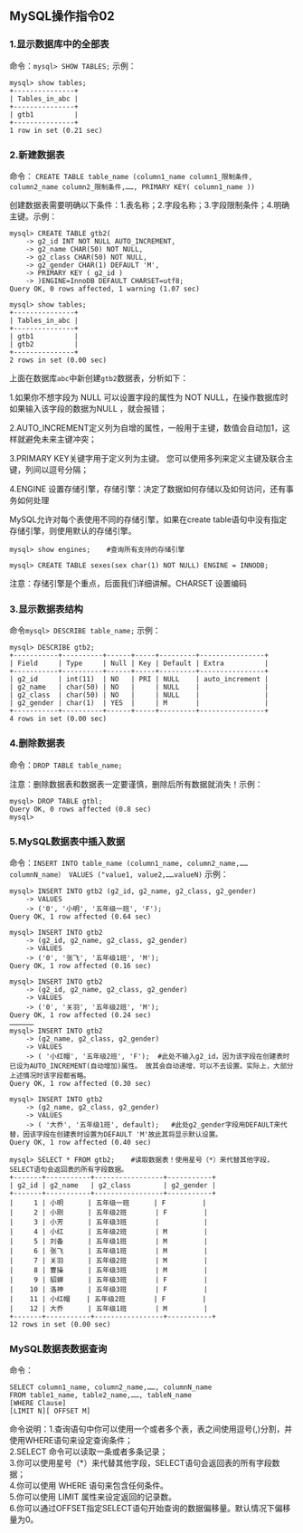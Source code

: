 ## MySQL操作指令02

### 1.显示数据库中的全部表
命令：```mysql> SHOW TABLES;```  示例：

```
mysql> show tables;
+---------------+
| Tables_in_abc |
+---------------+
| gtb1          |
+---------------+
1 row in set (0.21 sec)
```

### 2.新建数据表
命令： ```CREATE TABLE table_name (column1_name column1_限制条件, column2_name column2_限制条件,……, PRIMARY KEY( column1_name ))```

创建数据表需要明确以下条件：1.表名称；2.字段名称；3.字段限制条件；4.明确主键。示例：
```
mysql> CREATE TABLE gtb2(
    -> g2_id INT NOT NULL AUTO_INCREMENT,
    -> g2_name CHAR(50) NOT NULL,
    -> g2_class CHAR(50) NOT NULL,
    -> g2_gender CHAR(1) DEFAULT 'M',
    -> PRIMARY KEY ( g2_id )
    -> )ENGINE=InnoDB DEFAULT CHARSET=utf8;
Query OK, 0 rows affected, 1 warning (1.07 sec)

mysql> show tables;
+---------------+
| Tables_in_abc |
+---------------+
| gtb1          |
| gtb2          |
+---------------+
2 rows in set (0.00 sec)
```
上面在数据库```abc```中新创建```gtb2```数据表，分析如下：

1.如果你不想字段为 NULL 可以设置字段的属性为 NOT NULL，在操作数据库时如果输入该字段的数据为NULL ，就会报错；

2.AUTO_INCREMENT定义列为自增的属性，一般用于主键，数值会自动加1，这样就避免未来主键冲突；

3.PRIMARY KEY关键字用于定义列为主键。 您可以使用多列来定义主键及联合主键，列间以逗号分隔；

4.ENGINE 设置存储引擎，存储引擎：决定了数据如何存储以及如何访问，还有事务如何处理

MySQL允许对每个表使用不同的存储引擎，如果在create table语句中没有指定存储引擎，则使用默认的存储引擎。
```
mysql> show engines;    #查询所有支持的存储引擎

mysql> CREATE TABLE sexes(sex char(1) NOT NULL) ENGINE = INNODB; 
```
注意：存储引擎是个重点，后面我们详细讲解。CHARSET 设置编码

### 3.显示数据表结构
命令```mysql> DESCRIBE table_name;``` 示例：
```
mysql> DESCRIBE gtb2;
+-----------+----------+------+-----+---------+----------------+
| Field     | Type     | Null | Key | Default | Extra          |
+-----------+----------+------+-----+---------+----------------+
| g2_id     | int(11)  | NO   | PRI | NULL    | auto_increment |
| g2_name   | char(50) | NO   |     | NULL    |                |
| g2_class  | char(50) | NO   |     | NULL    |                |
| g2_gender | char(1)  | YES  |     | M       |                |
+-----------+----------+------+-----+---------+----------------+
4 rows in set (0.00 sec)
```

### 4.删除数据表
命令：```DROP TABLE table_name;```

注意：删除数据表和数据表一定要谨慎，删除后所有数据就消失！示例：
```
mysql> DROP TABLE gtbl;
Query OK, 0 rows affected (0.8 sec)
mysql>
```

### 5.MySQL数据表中插入数据
命令：```INSERT INTO table_name (column1_name, column2_name,……columnN_name） VALUES ("value1, value2,……valueN)``` 示例：
```
mysql> INSERT INTO gtb2 (g2_id, g2_name, g2_class, g2_gender)
    -> VALUES
    -> ('0', '小明', '五年级一班', 'F');
Query OK, 1 row affected (0.64 sec)

mysql> INSERT INTO gtb2
    -> (g2_id, g2_name, g2_class, g2_gender)
    -> VALUES
    -> ('0', '张飞', '五年级1班', 'M');
Query OK, 1 row affected (0.16 sec)

mysql> INSERT INTO gtb2
    -> (g2_id, g2_name, g2_class, g2_gender)
    -> VALUES
    -> ('0', '关羽', '五年级2班', 'M');
Query OK, 1 row affected (0.24 sec)
………………
mysql> INSERT INTO gtb2
    -> (g2_name, g2_class, g2_gender)
    -> VALUES
    -> ( '小红帽', '五年级2班', 'F');  #此处不输入g2_id，因为该字段在创建表时已设为AUTO_INCREMENT(自动增加)属性。 故其会自动递增，可以不去设置。实际上，大部分上述情况时该字段都省略。
Query OK, 1 row affected (0.30 sec)

mysql> INSERT INTO gtb2
    -> (g2_name, g2_class, g2_gender)   
    -> VALUES
    -> ( '大乔', '五年级1班', default);   #此处g2_gender字段用DEFAULT来代替，因该字段在创建表时设置为DEFAULT 'M'故此其将显示默认设置。
Query OK, 1 row affected (0.40 sec)

mysql> SELECT * FROM gtb2;    #读取数据表！使用星号（*）来代替其他字段，SELECT语句会返回表的所有字段数据。
+-------+-----------+-----------------+-----------+
| g2_id | g2_name   | g2_class        | g2_gender |
+-------+-----------+-----------------+-----------+
|     1 | 小明      | 五年级一班      | F         |
|     2 | 小刚      | 五年级2班       | F         |
|     3 | 小芳      | 五年级3班       |           |
|     4 | 小红      | 五年级2班       | M         |
|     5 | 刘备      | 五年级1班       | M         |
|     6 | 张飞      | 五年级1班       | M         |
|     7 | 关羽      | 五年级2班       | M         |
|     8 | 曹操      | 五年级3班       | M         |
|     9 | 貂蝉      | 五年级3班       | F         |
|    10 | 洛神      | 五年级3班       | F         |
|    11 | 小红帽    | 五年级2班       | F         |
|    12 | 大乔      | 五年级1班       | M         |
+-------+-----------+-----------------+-----------+
12 rows in set (0.00 sec)
```

### MySQL数据表数据查询
命令：
```
SELECT column1_name, column2_name,……, columnN_name 
FROM table1_name, table2_name,……, tableN_name
[WHERE Clause]
[LIMIT N][ OFFSET M]
```
命令说明：1.查询语句中你可以使用一个或者多个表，表之间使用逗号(,)分割，并使用WHERE语句来设定查询条件；  
2.SELECT 命令可以读取一条或者多条记录；  
3.你可以使用星号（*）来代替其他字段，SELECT语句会返回表的所有字段数据；  
4.你可以使用 WHERE 语句来包含任何条件。  
5.你可以使用 LIMIT 属性来设定返回的记录数。  
6.你可以通过OFFSET指定SELECT语句开始查询的数据偏移量。默认情况下偏移量为0。




